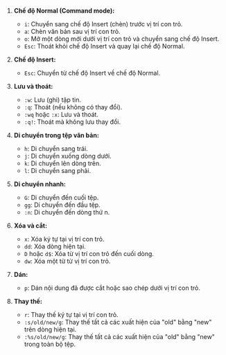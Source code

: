 1. **Chế độ Normal (Command mode):**
    
    - `i`: Chuyển sang chế độ Insert (chèn) trước vị trí con trỏ.
    - `a`: Chèn văn bản sau vị trí con trỏ.
    - `o`: Mở một dòng mới dưới vị trí con trỏ và chuyển sang chế độ Insert.
    - `Esc`: Thoát khỏi chế độ Insert và quay lại chế độ Normal.
2. **Chế độ Insert:**
    
    - `Esc`: Chuyển từ chế độ Insert về chế độ Normal.
3. **Lưu và thoát:**
    
    - `:w`: Lưu (ghi) tập tin.
    - `:q`: Thoát (nếu không có thay đổi).
    - `:wq` hoặc `:x`: Lưu và thoát.
    - `:q!`: Thoát mà không lưu thay đổi.
4. **Di chuyển trong tệp văn bản:**
    
    - `h`: Di chuyển sang trái.
    - `j`: Di chuyển xuống dòng dưới.
    - `k`: Di chuyển lên dòng trên.
    - `l`: Di chuyển sang phải.
5. **Di chuyển nhanh:**
    
    - `G`: Di chuyển đến cuối tệp.
    - `gg`: Di chuyển đến đầu tệp.
    - `:n`: Di chuyển đến dòng thứ n.
6. **Xóa và cắt:**
    
    - `x`: Xóa ký tự tại vị trí con trỏ.
    - `dd`: Xóa dòng hiện tại.
    - `D` hoặc `d$`: Xóa từ vị trí con trỏ đến cuối dòng.
    - `dw`: Xóa một từ từ vị trí con trỏ.
7. **Dán:**
    
    - `p`: Dán nội dung đã được cắt hoặc sao chép dưới vị trí con trỏ.
8. **Thay thế:**
    
    - `r`: Thay thế ký tự tại vị trí con trỏ.
    - `:s/old/new/g`: Thay thế tất cả các xuất hiện của "old" bằng "new" trên dòng hiện tại.
    - `:%s/old/new/g`: Thay thế tất cả các xuất hiện của "old" bằng "new" trong toàn bộ tệp.